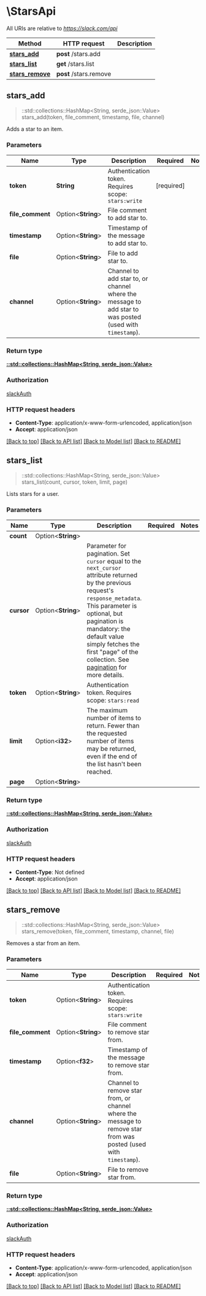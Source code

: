 # \StarsApi

All URIs are relative to *https://slack.com/api*

Method | HTTP request | Description
------------- | ------------- | -------------
[**stars_add**](StarsApi.md#stars_add) | **post** /stars.add | 
[**stars_list**](StarsApi.md#stars_list) | **get** /stars.list | 
[**stars_remove**](StarsApi.md#stars_remove) | **post** /stars.remove | 



## stars_add

> ::std::collections::HashMap<String, serde_json::Value> stars_add(token, file_comment, timestamp, file, channel)


Adds a star to an item.

### Parameters


Name | Type | Description  | Required | Notes
------------- | ------------- | ------------- | ------------- | -------------
**token** | **String** | Authentication token. Requires scope: `stars:write` | [required] |
**file_comment** | Option<**String**> | File comment to add star to. |  |
**timestamp** | Option<**String**> | Timestamp of the message to add star to. |  |
**file** | Option<**String**> | File to add star to. |  |
**channel** | Option<**String**> | Channel to add star to, or channel where the message to add star to was posted (used with `timestamp`). |  |

### Return type

[**::std::collections::HashMap<String, serde_json::Value>**](serde_json::Value.md)

### Authorization

[slackAuth](../README.md#slackAuth)

### HTTP request headers

- **Content-Type**: application/x-www-form-urlencoded, application/json
- **Accept**: application/json

[[Back to top]](#) [[Back to API list]](../README.md#documentation-for-api-endpoints) [[Back to Model list]](../README.md#documentation-for-models) [[Back to README]](../README.md)


## stars_list

> ::std::collections::HashMap<String, serde_json::Value> stars_list(count, cursor, token, limit, page)


Lists stars for a user.

### Parameters


Name | Type | Description  | Required | Notes
------------- | ------------- | ------------- | ------------- | -------------
**count** | Option<**String**> |  |  |
**cursor** | Option<**String**> | Parameter for pagination. Set `cursor` equal to the `next_cursor` attribute returned by the previous request's `response_metadata`. This parameter is optional, but pagination is mandatory: the default value simply fetches the first \"page\" of the collection. See [pagination](/docs/pagination) for more details. |  |
**token** | Option<**String**> | Authentication token. Requires scope: `stars:read` |  |
**limit** | Option<**i32**> | The maximum number of items to return. Fewer than the requested number of items may be returned, even if the end of the list hasn't been reached. |  |
**page** | Option<**String**> |  |  |

### Return type

[**::std::collections::HashMap<String, serde_json::Value>**](serde_json::Value.md)

### Authorization

[slackAuth](../README.md#slackAuth)

### HTTP request headers

- **Content-Type**: Not defined
- **Accept**: application/json

[[Back to top]](#) [[Back to API list]](../README.md#documentation-for-api-endpoints) [[Back to Model list]](../README.md#documentation-for-models) [[Back to README]](../README.md)


## stars_remove

> ::std::collections::HashMap<String, serde_json::Value> stars_remove(token, file_comment, timestamp, channel, file)


Removes a star from an item.

### Parameters


Name | Type | Description  | Required | Notes
------------- | ------------- | ------------- | ------------- | -------------
**token** | Option<**String**> | Authentication token. Requires scope: `stars:write` |  |
**file_comment** | Option<**String**> | File comment to remove star from. |  |
**timestamp** | Option<**f32**> | Timestamp of the message to remove star from. |  |
**channel** | Option<**String**> | Channel to remove star from, or channel where the message to remove star from was posted (used with `timestamp`). |  |
**file** | Option<**String**> | File to remove star from. |  |

### Return type

[**::std::collections::HashMap<String, serde_json::Value>**](serde_json::Value.md)

### Authorization

[slackAuth](../README.md#slackAuth)

### HTTP request headers

- **Content-Type**: application/x-www-form-urlencoded, application/json
- **Accept**: application/json

[[Back to top]](#) [[Back to API list]](../README.md#documentation-for-api-endpoints) [[Back to Model list]](../README.md#documentation-for-models) [[Back to README]](../README.md)

